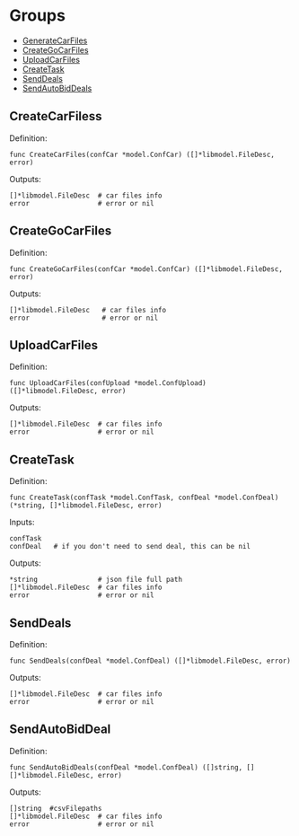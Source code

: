# Groups
* [GenerateCarFiles](#GenerateCarFiles)
* [CreateGoCarFiles](#CreateGoCarFiles)
* [UploadCarFiles](#UploadCarFiles)
* [CreateTask](#CreateTask)
* [SendDeals](#SendDeals)
* [SendAutoBidDeals](#SendAutoBidDeals)

## CreateCarFiless

Definition:
```shell
func CreateCarFiles(confCar *model.ConfCar) ([]*libmodel.FileDesc, error)
```

Outputs:
```shell
[]*libmodel.FileDesc  # car files info
error                 # error or nil
```

## CreateGoCarFiles

Definition:
```shell
func CreateGoCarFiles(confCar *model.ConfCar) ([]*libmodel.FileDesc, error)
```

Outputs:
```shell
[]*libmodel.FileDesc   # car files info
error                  # error or nil
```

## UploadCarFiles

Definition:
```shell
func UploadCarFiles(confUpload *model.ConfUpload) ([]*libmodel.FileDesc, error)
```

Outputs:
```shell
[]*libmodel.FileDesc  # car files info
error                 # error or nil
```

## CreateTask

Definition:
```shell
func CreateTask(confTask *model.ConfTask, confDeal *model.ConfDeal) (*string, []*libmodel.FileDesc, error)
```

Inputs:
```shell
confTask
confDeal   # if you don't need to send deal, this can be nil
```

Outputs:
```shell
*string               # json file full path
[]*libmodel.FileDesc  # car files info
error                 # error or nil
```

## SendDeals

Definition:
```shell
func SendDeals(confDeal *model.ConfDeal) ([]*libmodel.FileDesc, error)
```

Outputs:
```shell
[]*libmodel.FileDesc  # car files info
error                 # error or nil
```

## SendAutoBidDeal

Definition:
```shell
func SendAutoBidDeals(confDeal *model.ConfDeal) ([]string, [][]*libmodel.FileDesc, error)
```

Outputs:
```shell
[]string  #csvFilepaths
[]*libmodel.FileDesc  # car files info
error                 # error or nil
```

